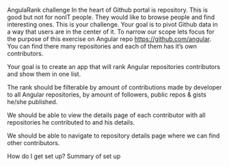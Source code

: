 AngulaRank challenge
In the heart of Github portal is repository. This is good but not for non­IT people. They would like to browse people and find interesting ones. This is your challenge. Your goal is to pivot Github data in a way that users are in the center of it. To narrow our scope lets focus for the purpose of this exercise on Angular repo https://github.com/angular. You can find there many repositories and each of them has it’s own contributors.

Your goal is to create an app that will rank Angular repositories contributors and show them in one list.

The rank should be filterable by amount of contributions made by developer to all Angular repositories, by amount of followers, public repos & gists he/she published.

We should be able to view the details page of each contributor with all repositories he contributed to and his details.

We should be able to navigate to repository details page where we can find other contributors.

How do I get set up?
Summary of set up
